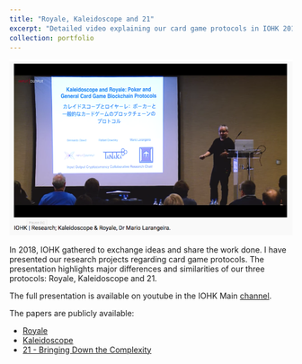 ```yaml
---
title: "Royale, Kaleidoscope and 21"
excerpt: "Detailed video explaining our card game protocols in IOHK 2018 Summit in Portugal.<br/><img src='/images/portfolio/2018-01-01/summit-2018.png'>"
collection: portfolio
---
```


![](/images/portfolio/2018-01-01/summit-2018.png)

In 2018, IOHK gathered to exchange ideas and share the work done. I have presented our research projects regarding card game protocols.  The presentation highlights major differences and similarities of our three protocols: Royale, Kaleidoscope and 21.

The full presentation is available on youtube in the IOHK Main [channel](https://www.youtube.com/watch?v=X5YN3oN93fE).

The papers are publicly available: 
- [Royale](https://eprint.iacr.org/2018/157)
- [Kaleidoscope](https://eprint.iacr.org/2017/899)
- [21 - Bringing Down the Complexity](https://eprint.iacr.org/2018/303)

